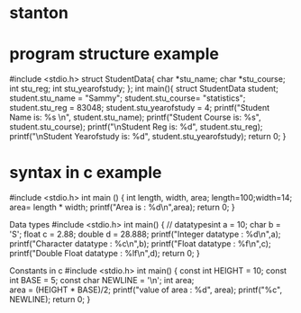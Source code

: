 # stanton
# program structure example

#include <stdio.h>
struct StudentData{ 
char *stu_name; 
char *stu_course; 
int stu_reg; int stu_yearofstudy;
};
int main(){ struct StudentData student; 
student.stu_name = "Sammy";
 student.stu_course= "statistics";
 student.stu_reg = 83048;
 student.stu_yearofstudy = 4;
 printf("Student Name is: %s \n", student.stu_name); 
printf("Student Course is: %s", student.stu_course);
 printf("\nStudent Reg is: %d", student.stu_reg);
 printf("\nStudent Yearofstudy is: %d", student.stu_yearofstudy);
 return 0;
}


# syntax in c example
#include <stdio.h>
int main () 
{
int length, width, area;
length=100;width=14;
area= length * width;
printf("Area is : %d\n",area);
return 0;
}

Data types
#include <stdio.h>
int main() 
{
// datatypesint a = 10;
char b = 'S';
float c = 2.88;
double d = 28.888;
printf("Integer datatype : %d\n",a);
printf("Character datatype : %c\n",b);
printf("Float datatype : %f\n",c);
printf("Double Float datatype : %lf\n",d);
return 0;
}


Constants in c
#include <stdio.h>
int main() 
{
const int HEIGHT = 10;
 const int BASE = 5; 
const char NEWLINE = '\n';
 int area;  
 area = (HEIGHT * BASE)/2; 
printf("value of area : %d", area); 
printf("%c", NEWLINE);
 return 0;
}

